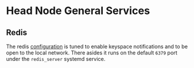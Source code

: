 # Head Node General Services

## Redis

The redis [configuration](./redis.conf) is tuned to enable keyspace notifications and to be open to the local network. There asides it runs on the default `6379` port under the `redis_server` systemd service.